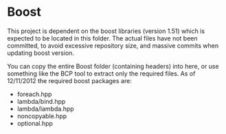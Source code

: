 Boost
=====
This project is dependent on the boost libraries (version 1.51) which is expected to be located in
this folder. The actual files have not been committed, to avoid excessive repository size, and
massive commits when updating boost version.

You can copy the entire Boost folder (containing headers) into here, or use something like the BCP
tool to extract only the required files. As of 12/11/2012 the required boost packages are:
 - foreach.hpp
 - lambda/bind.hpp
 - lambda/lambda.hpp
 - noncopyable.hpp
 - optional.hpp